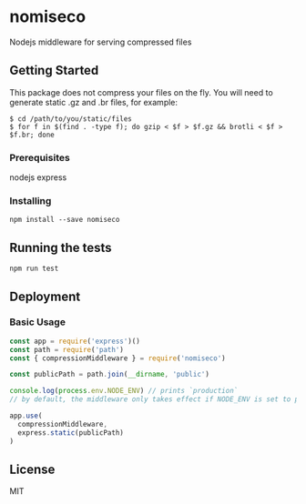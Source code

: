 # nomiseco

Nodejs middleware for serving compressed files

## Getting Started

This package does not compress your files on the fly. You will need to generate static .gz and .br files, for example:

```shell
$ cd /path/to/you/static/files
$ for f in $(find . -type f); do gzip < $f > $f.gz && brotli < $f > $f.br; done
```

### Prerequisites

nodejs
express

### Installing


```
npm install --save nomiseco
```

## Running the tests

```
npm run test
```

## Deployment

### Basic Usage

```js
const app = require('express')()
const path = require('path')
const { compressionMiddleware } = require('nomiseco')

const publicPath = path.join(__dirname, 'public')

console.log(process.env.NODE_ENV) // prints `production`
// by default, the middleware only takes effect if NODE_ENV is set to production

app.use(
  compressionMiddleware,
  express.static(publicPath)
)
```

## License

MIT
